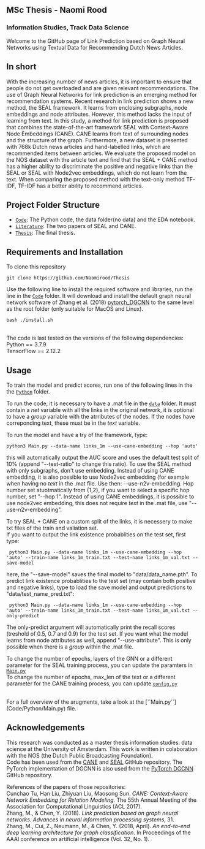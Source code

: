 
## MSc Thesis - Naomi Rood
### Information Studies, Track Data Science

Welcome to the GitHub page of Link Prediction based on Graph Neural Networks using Textual Data for Recommending Dutch News Articles. 
<br />

## In short

With the increasing number of news articles, it is important to ensure that people do not get overloaded and are given relevant recommendations. The use of Graph Neural Networks for link prediction is an emerging method for recommendation systems. Recent research in link prediction shows a new method, the SEAL framework. It learns from enclosing subgraphs, node embeddings and node attributes. However, this method lacks the input of learning from text. In this study, a method for link prediction is proposed that combines the state-of-the-art framework SEAL with Context-Aware Node Embeddings (CANE). CANE learns from text of surrounding nodes and the structure of the graph. Furthermore, a new dataset is presented with 768k Dutch news articles and hand-labelled links, which are recommended items between articles. We evaluate the proposed model on the NOS dataset with the article text and find that the SEAL + CANE method has a higher ability to discriminate the positive and negative links than the SEAL or SEAL with Node2vec embeddings, which do not learn from the text. When comparing the proposed method with the text-only method TF-IDF, TF-IDF has a better ability to recommend articles.

## Project Folder Structure

- [``Code``](Code/): The Python code, the data folder(no data) and the EDA notebook. 
- [``Literature``](Literature/): The two papers of SEAL and CANE.
- [``Thesis``](Thesis/): The final thesis.

## Requirements and Installation
To clone this repository 
```
git clone https://github.com/Naomirood/Thesis
```
Use the following line to install the required software and libraries, run the line in the [``Code``](Code/) folder. It will download and install the default graph neural network software of Zhang et al. (2018) [pytorch_DGCNN](https://github.com/muhanzhang/pytorch_DGCNN) to the same level as the root folder (only suitable for MacOS and Linux).
```
bash ./install.sh
```
<br />
The code is last tested on the versions of the following dependencies:
<br />
Python == 3.7.9 <br />
TensorFlow == 2.12.2 <br />

## Usage
To train the model and predict scores, run one of the following lines in the the [``Python``](Code/Python) folder. <br />

To run the code, it is necessary to have a .mat file in the [``data``](Code/Python/data) folder. It must contain a *net* variable with all the links in the original network, it is optional to have a *group* variable with the atrributes of the nodes. If the nodes have correponding text, these must be in the *text* variable. <br />

To run the model and have a try of the framework, type:
```
python3 Main.py --data-name links_1m --use-cane-embedding --hop 'auto' 
```
this will automatically output the AUC score and uses the default test split of 10% (append "--test-ratio" to change this ratio). To use the SEAL method with only subgraphs, don't use embedding. Instead of using CANE embedding, it is also possible to use Node2vec embedding (for example when having no *text* in the .mat file. Use then: --use-n2v-embedding. Hop number set atuotmatically from {1,2}, if you want to select a specific hop number, set "--hop 1". Instead of using CANE embeddings, it is possible to use node2vec embedding, this does not require *text* in the .mat file, use "--use-n2v-embedding". <br />

To try SEAL + CANE on a custom split of the links, it is necessery to make txt files of the train and valiation set. <br />
If you want to output the link existence probablities on the test set, first type:
```
 python3 Main.py --data-name links_1m --use-cane-embedding --hop 'auto' --train-name links_1m_train.txt --test-name links_1m_val.txt --save-model
```
here, the "--save-model" saves the final model to "data/data_name.pth". To predict link existence probablities to the test set (may contain both positive and negative links), type to load the save model and output predictions to "data/test_name_pred.txt":
```
 python3 Main.py --data-name links_1m --use-cane-embedding --hop 'auto' --train-name links_1m_train.txt --test-name links_1m_val.txt --only-predict
```
The only-predict argument will automatically print the recall scores (treshold of 0.5, 0.7 and 0.9) for the test set. If you want what the model learns from node attributes as well, append "--use-attribute". This is only possible when there is a *group* within the .mat file.

To change the number of epochs, layers of the GNN or a different parameter for the SEAL training process, you can update the paramters in [``Main.py``](Code/Python/Main.py) <br />
To change the number of epochs, max_len of the text or a different parameter for the CANE training process, you can update [``config.py``](Code/Python/config.py) <br />

<br /> 
For a full overview of the arugments, take a look at the [``Main.py``](Code/Python/Main.py) file. <br /> 


## Acknowledgements

This research was conducted as a master thesis information studies: data science at the University of Amsterdam. This work is written in colaboration with the NOS (the Dutch Public Broadcasting Foundation). 
<br />
Code has been used from the [CANE](https://github.com/thunlp/CANE/tree/master/code) and [SEAL](https://github.com/muhanzhang/SEAL/tree/master/Python) GitHub repository. The PyTorch implementation of DGCNN is also used from the [PyTorch DGCNN](https://github.com/muhanzhang/pytorch_DGCNN) GitHub repository. 
<br />

References of the papers of those repositories: <br />
Cunchao Tu, Han Liu, Zhiyuan Liu, Maosong Sun. *CANE: Context-Aware Network Embedding for Relation Modeling.* The 55th Annual Meeting of the Association for Computational Linguistics (ACL 2017).
<br />
Zhang, M., & Chen, Y. (2018). *Link prediction based on graph neural networks. Advances in neural information processing systems*, 31.
<br />
Zhang, M., Cui, Z., Neumann, M., & Chen, Y. (2018, April). *An end-to-end deep learning architecture for graph classification*. In Proceedings of the AAAI conference on artificial intelligence (Vol. 32, No. 1).
